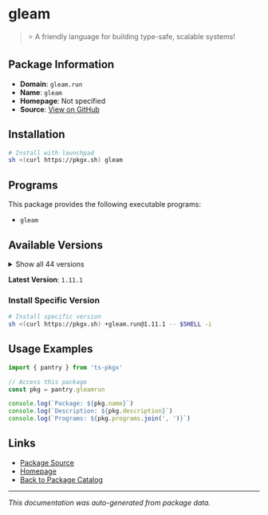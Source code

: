 # gleam

> ⭐️ A friendly language for building type-safe, scalable systems!

## Package Information

- **Domain**: `gleam.run`
- **Name**: `gleam`
- **Homepage**: Not specified
- **Source**: [View on GitHub](https://github.com/pkgxdev/pantry/tree/main/projects/gleam.run/package.yml)

## Installation

```bash
# Install with launchpad
sh <(curl https://pkgx.sh) gleam
```

## Programs

This package provides the following executable programs:

- `gleam`

## Available Versions

<details>
<summary>Show all 44 versions</summary>

- `1.11.1`, `1.11.0`, `1.10.0`, `1.9.1`, `1.9.0`
- `1.8.1`, `1.8.0`, `1.7.0`, `1.6.3`, `1.6.2`
- `1.6.1`, `1.6.0`, `1.5.1`, `1.5.0`, `1.4.1`
- `1.4.0`, `1.3.2`, `1.3.1`, `1.3.0`, `1.2.1`
- `1.2.0`, `1.1.0`, `1.0.0`, `0.34.1`, `0.34.0`
- `0.33.0`, `0.32.4`, `0.32.3`, `0.32.2`, `0.32.1`
- `0.32.0`, `0.31.0`, `0.30.5`, `0.30.4`, `0.30.3`
- `0.30.2`, `0.30.1`, `0.30.0`, `0.29.0`, `0.28.3`
- `0.28.2`, `0.28.1`, `0.28.0`, `0.27.0`

</details>

**Latest Version**: `1.11.1`

### Install Specific Version

```bash
# Install specific version
sh <(curl https://pkgx.sh) +gleam.run@1.11.1 -- $SHELL -i
```

## Usage Examples

```typescript
import { pantry } from 'ts-pkgx'

// Access this package
const pkg = pantry.gleamrun

console.log(`Package: ${pkg.name}`)
console.log(`Description: ${pkg.description}`)
console.log(`Programs: ${pkg.programs.join(', ')}`)
```

## Links

- [Package Source](https://github.com/pkgxdev/pantry/tree/main/projects/gleam.run/package.yml)
- [Homepage](#)
- [Back to Package Catalog](../package-catalog.md)

---

*This documentation was auto-generated from package data.*

